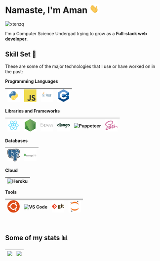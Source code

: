 <h1>Namaste, I'm Aman <img  src="https://raw.githubusercontent.com/ABSphreak/ABSphreak/master/gifs/Hi.gif" width="30px"></h1>

<p align="left"> <img src="https://komarev.com/ghpvc/?username=amanksingh99&label=Profile%20views&color=0e75b6&style=flat" alt="xtenzq" /> </p>

I'm a Computer Science Undergad trying to grow as a **Full-stack web developer**.

## Skill Set :muscle:

These are some of the major technologies that I use or have worked on in the past:

**Programming Languages**

| <img title="Python" alt="Python" width="40px" src="https://raw.githubusercontent.com/github/explore/master/topics/python/python.png" /> | <img alt="JS" title="JavaScript" width="40px" src="https://raw.githubusercontent.com/github/explore/master/topics/javascript/javascript.png"> | <img title="Java" alt="Java" width="40px" src="https://raw.githubusercontent.com/github/explore/master/topics/java/java.png"> | <img title="C++" alt="C++" width="40px" src="https://raw.githubusercontent.com/github/explore/master/topics/cpp/cpp.png"> |
| --------------------------------------------------------------------------------------------------------------------------------------- | --------------------------------------------------------------------------------------------------------------------------------------------- | ----------------------------------------------------------------------------------------------------------------------------- | ------------------------------------------------------------------------------------------------------------------------- |

**Libraries and Frameworks**

| <img title="React" alt="React" width="40px" src="https://raw.githubusercontent.com/github/explore/master/topics/react/react.png"> | <img title="Nodejs" alt="Nodejs" width="40px" src="https://raw.githubusercontent.com/github/explore/master/topics/nodejs/nodejs.png"> | <img title="Express" alt="Express" width="40px" src="https://raw.githubusercontent.com/github/explore/master/topics/express/express.png"> | <img title="Django" alt="Django" width="40px" src="https://raw.githubusercontent.com/github/explore/master/topics/django/django.png"> | <img title="Puppeteer" alt="Puppeteer" width="40px" src="https://user-images.githubusercontent.com/10379601/29446482-04f7036a-841f-11e7-9872-91d1fc2ea683.png"> | <img title="SASS" alt="SASS" width="40px" src="https://raw.githubusercontent.com/github/explore/master/topics/sass/sass.png"> |
| --------------------------------------------------------------------------------------------------------------------------------- | ------------------------------------------------------------------------------------------------------------------------------------- | ----------------------------------------------------------------------------------------------------------------------------------------- | ------------------------------------------------------------------------------------------------------------------------------------- | --------------------------------------------------------------------------------------------------------------------------------------------------------------- | ----------------------------------------------------------------------------------------------------------------------------- |

**Databases**

| <img title="postgreSQL" alt="postgreSQL" width="40px" src="https://raw.githubusercontent.com/github/explore/master/topics/postgresql/postgresql.png"> | <img title="MongoDB" alt="MongoDB" width="40px" src="https://raw.githubusercontent.com/github/explore/master/topics/mongodb/mongodb.png"> |
| ----------------------------------------------------------------------------------------------------------------------------------------------------- | ----------------------------------------------------------------------------------------------------------------------------------------- |

**Cloud**

| <img title="Heroku" alt="Heroku" width="40px" src="https://img.icons8.com/color/48/000000/heroku.png"> |
| ------------------------------------------------------------------------------------------------------ |

**Tools**

| <img title="Ubuntu" alt="Ubuntu" width="40px" src="https://raw.githubusercontent.com/github/explore/master/topics/ubuntu/ubuntu.png"> | <img title="VS Code" alt="VS Code" width="40px" src="https://img.icons8.com/fluent/48/000000/visual-studio-code-2019.png"> | <img title="git" alt="git" width="40px" src="https://raw.githubusercontent.com/github/explore/master/topics/git/git.png"> | <img title="Jupyter Notebook" alt="Jupyter" width="40px" src="https://raw.githubusercontent.com/github/explore/master/topics/jupyter-notebook/jupyter-notebook.png"> |
| ------------------------------------------------------------------------------------------------------------------------------------- | -------------------------------------------------------------------------------------------------------------------------- | ------------------------------------------------------------------------------------------------------------------------- | -------------------------------------------------------------------------------------------------------------------------------------------------------------------- |

<br>

## Some of my stats :bar_chart:

| <img src="https://github-readme-stats.vercel.app/api?username=amanksingh99&show_icons=true&theme=material-palenight&include_all_commits=true"> | <img src="https://github-readme-stats.vercel.app/api/top-langs/?username=amanksingh99&layout=compact&theme=material-palenight"> |
| -------------------------------------------------------------------------------------------------------------------------------- | ----------------------------------------------------------------------------------------------------------------- |

<br>
